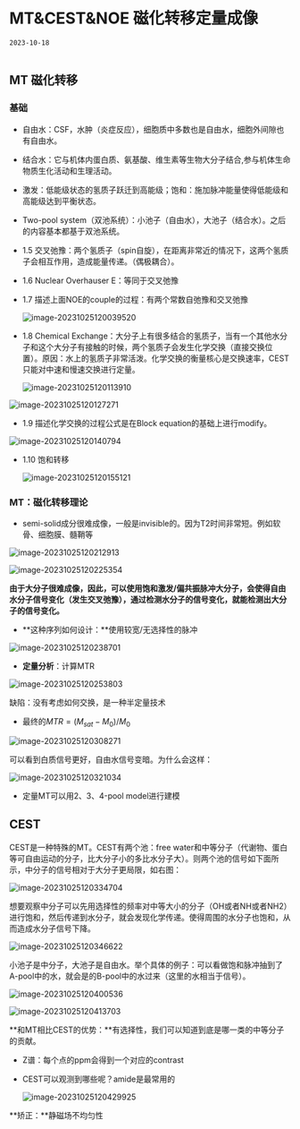 # MT&CEST&NOE 磁化转移定量成像

```{note}
2023-10-18


```



## MT  磁化转移

### 基础

+ 自由水：CSF，水肿（炎症反应），细胞质中多数也是自由水，细胞外间隙也有自由水。
+ 结合水：它与机体内蛋白质、氨基酸、维生素等生物大分子结合,参与机体生命物质生化活动和生理活动。

+ 激发：低能级状态的氢质子跃迁到高能级；饱和：施加脉冲能量使得低能级和高能级达到平衡状态。

+ Two-pool system（双池系统）：小池子（自由水），大池子（结合水）。之后的内容基本都基于双池系统。

+ 1.5 交叉弛豫：两个氢质子（spin自旋），在距离非常近的情况下，这两个氢质子会相互作用，造成能量传递。（偶极耦合）。

+ 1.6 Nuclear Overhauser E：等同于交叉弛豫

+ 1.7 描述上面NOE的couple的过程：有两个常数自弛豫和交叉弛豫

  ![image-20231025120039520](https://ossjiyaoliu.oss-cn-beijing.aliyuncs.com/uPic/image-20231025120039520.png)

+ 1.8 Chemical Exchange：大分子上有很多结合的氢质子，当有一个其他水分子和这个大分子有接触的时候，两个氢质子会发生化学交换（直接交换位置）。原因：水上的氢质子非常活泼。化学交换的衡量核心是交换速率，CEST只能对中速和慢速交换进行定量。

  ![image-20231025120113910](https://ossjiyaoliu.oss-cn-beijing.aliyuncs.com/uPic/image-20231025120113910.png)

![image-20231025120127271](https://ossjiyaoliu.oss-cn-beijing.aliyuncs.com/uPic/image-20231025120127271.png)

+ 1.9 描述化学交换的过程公式是在Block equation的基础上进行modify。

![image-20231025120140794](https://ossjiyaoliu.oss-cn-beijing.aliyuncs.com/uPic/image-20231025120140794.png)

+ 1.10 饱和转移

  ![image-20231025120155121](https://ossjiyaoliu.oss-cn-beijing.aliyuncs.com/uPic/image-20231025120155121.png)

### MT：磁化转移理论

+ semi-solid成分很难成像，一般是invisible的。因为T2时间非常短。例如软骨、细胞膜、髓鞘等

![image-20231025120212913](https://ossjiyaoliu.oss-cn-beijing.aliyuncs.com/uPic/image-20231025120212913.png)

![image-20231025120225354](https://ossjiyaoliu.oss-cn-beijing.aliyuncs.com/uPic/image-20231025120225354.png)

**由于大分子很难成像，因此，可以使用饱和激发/偏共振脉冲大分子，会使得自由水分子信号变化（发生交叉弛豫），通过检测水分子的信号变化，就能检测出大分子的信号变化。**

+ **这种序列如何设计：**使用较宽/无选择性的脉冲

![image-20231025120238701](https://ossjiyaoliu.oss-cn-beijing.aliyuncs.com/uPic/image-20231025120238701.png)

+ **定量分析**：计算MTR

![image-20231025120253803](https://ossjiyaoliu.oss-cn-beijing.aliyuncs.com/uPic/image-20231025120253803.png)

缺陷：没有考虑如何交换，是一种半定量技术

+ 最终的$MTR = (M_{sat}-M_0)/M_0$

![image-20231025120308271](https://ossjiyaoliu.oss-cn-beijing.aliyuncs.com/uPic/image-20231025120308271.png)

可以看到白质信号更好，自由水信号变暗。为什么会这样：

![image-20231025120321034](https://ossjiyaoliu.oss-cn-beijing.aliyuncs.com/uPic/image-20231025120321034.png)

+ 定量MT可以用2、3、4-pool model进行建模

## CEST

CEST是一种特殊的MT。CEST有两个池：free water和中等分子（代谢物、蛋白等可自由运动的分子，比大分子小的多比水分子大）。则两个池的信号如下面所示，中分子的信号相对于大分子更局限，如右图：

![image-20231025120334704](https://ossjiyaoliu.oss-cn-beijing.aliyuncs.com/uPic/image-20231025120334704.png)

想要观察中分子可以先用选择性的频率对中等大小的分子（OH或者NH或者NH2）进行饱和，然后传递到水分子，就会发现化学传递。使得周围的水分子也饱和，从而造成水分子信号下降。

![image-20231025120346622](https://ossjiyaoliu.oss-cn-beijing.aliyuncs.com/uPic/image-20231025120346622.png)

小池子是中分子，大池子是自由水。举个具体的例子：可以看做饱和脉冲抽到了A-pool中的水，就会是的B-pool中的水过来（这里的水相当于信号）。

![image-20231025120400536](https://ossjiyaoliu.oss-cn-beijing.aliyuncs.com/uPic/image-20231025120400536.png)

![image-20231025120413703](https://ossjiyaoliu.oss-cn-beijing.aliyuncs.com/uPic/image-20231025120413703.png)

**和MT相比CEST的优势：**有选择性，我们可以知道到底是哪一类的中等分子的贡献。

+ Z谱：每个点的ppm会得到一个对应的contrast

+ CEST可以观测到哪些呢？amide是最常用的

  ![image-20231025120429925](https://ossjiyaoliu.oss-cn-beijing.aliyuncs.com/uPic/image-20231025120429925.png)

**矫正：**静磁场不均匀性
